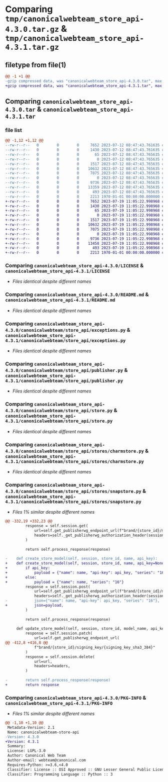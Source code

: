 # Comparing `tmp/canonicalwebteam_store_api-4.3.0.tar.gz` & `tmp/canonicalwebteam_store_api-4.3.1.tar.gz`

## filetype from file(1)

```diff
@@ -1 +1 @@
-gzip compressed data, was "canonicalwebteam_store_api-4.3.0.tar", max compression
+gzip compressed data, was "canonicalwebteam_store_api-4.3.1.tar", max compression
```

## Comparing `canonicalwebteam_store_api-4.3.0.tar` & `canonicalwebteam_store_api-4.3.1.tar`

### file list

```diff
@@ -1,12 +1,12 @@
--rw-r--r--   0        0        0     7652 2023-07-12 08:47:43.761635 canonicalwebteam_store_api-4.3.0/LICENSE
--rw-r--r--   0        0        0     1430 2023-07-12 08:47:43.761635 canonicalwebteam_store_api-4.3.0/README.md
--rw-r--r--   0        0        0       65 2023-07-12 08:47:43.765635 canonicalwebteam_store_api-4.3.0/canonicalwebteam/__init__.py
--rw-r--r--   0        0        0        0 2023-07-12 08:47:43.765635 canonicalwebteam_store_api-4.3.0/canonicalwebteam/store_api/__init__.py
--rw-r--r--   0        0        0     1517 2023-07-12 08:47:43.765635 canonicalwebteam_store_api-4.3.0/canonicalwebteam/store_api/exceptions.py
--rw-r--r--   0        0        0    10632 2023-07-12 08:47:43.765635 canonicalwebteam_store_api-4.3.0/canonicalwebteam/store_api/publisher.py
--rw-r--r--   0        0        0     7075 2023-07-12 08:47:43.765635 canonicalwebteam_store_api-4.3.0/canonicalwebteam/store_api/store.py
--rw-r--r--   0        0        0        0 2023-07-12 08:47:43.765635 canonicalwebteam_store_api-4.3.0/canonicalwebteam/store_api/stores/__init__.py
--rw-r--r--   0        0        0     9736 2023-07-12 08:47:43.765635 canonicalwebteam_store_api-4.3.0/canonicalwebteam/store_api/stores/charmstore.py
--rw-r--r--   0        0        0    13359 2023-07-12 08:47:43.765635 canonicalwebteam_store_api-4.3.0/canonicalwebteam/store_api/stores/snapstore.py
--rw-r--r--   0        0        0      493 2023-07-12 08:47:43.765635 canonicalwebteam_store_api-4.3.0/pyproject.toml
--rw-r--r--   0        0        0     2213 1970-01-01 00:00:00.000000 canonicalwebteam_store_api-4.3.0/PKG-INFO
+-rw-r--r--   0        0        0     7652 2023-07-19 11:05:22.998968 canonicalwebteam_store_api-4.3.1/LICENSE
+-rw-r--r--   0        0        0     1430 2023-07-19 11:05:22.998968 canonicalwebteam_store_api-4.3.1/README.md
+-rw-r--r--   0        0        0       65 2023-07-19 11:05:22.998968 canonicalwebteam_store_api-4.3.1/canonicalwebteam/__init__.py
+-rw-r--r--   0        0        0        0 2023-07-19 11:05:22.998968 canonicalwebteam_store_api-4.3.1/canonicalwebteam/store_api/__init__.py
+-rw-r--r--   0        0        0     1517 2023-07-19 11:05:22.998968 canonicalwebteam_store_api-4.3.1/canonicalwebteam/store_api/exceptions.py
+-rw-r--r--   0        0        0    10632 2023-07-19 11:05:22.998968 canonicalwebteam_store_api-4.3.1/canonicalwebteam/store_api/publisher.py
+-rw-r--r--   0        0        0     7075 2023-07-19 11:05:22.998968 canonicalwebteam_store_api-4.3.1/canonicalwebteam/store_api/store.py
+-rw-r--r--   0        0        0        0 2023-07-19 11:05:22.998968 canonicalwebteam_store_api-4.3.1/canonicalwebteam/store_api/stores/__init__.py
+-rw-r--r--   0        0        0     9736 2023-07-19 11:05:22.998968 canonicalwebteam_store_api-4.3.1/canonicalwebteam/store_api/stores/charmstore.py
+-rw-r--r--   0        0        0    13458 2023-07-19 11:05:22.998968 canonicalwebteam_store_api-4.3.1/canonicalwebteam/store_api/stores/snapstore.py
+-rw-r--r--   0        0        0      493 2023-07-19 11:05:22.998968 canonicalwebteam_store_api-4.3.1/pyproject.toml
+-rw-r--r--   0        0        0     2213 1970-01-01 00:00:00.000000 canonicalwebteam_store_api-4.3.1/PKG-INFO
```

### Comparing `canonicalwebteam_store_api-4.3.0/LICENSE` & `canonicalwebteam_store_api-4.3.1/LICENSE`

 * *Files identical despite different names*

### Comparing `canonicalwebteam_store_api-4.3.0/README.md` & `canonicalwebteam_store_api-4.3.1/README.md`

 * *Files identical despite different names*

### Comparing `canonicalwebteam_store_api-4.3.0/canonicalwebteam/store_api/exceptions.py` & `canonicalwebteam_store_api-4.3.1/canonicalwebteam/store_api/exceptions.py`

 * *Files identical despite different names*

### Comparing `canonicalwebteam_store_api-4.3.0/canonicalwebteam/store_api/publisher.py` & `canonicalwebteam_store_api-4.3.1/canonicalwebteam/store_api/publisher.py`

 * *Files identical despite different names*

### Comparing `canonicalwebteam_store_api-4.3.0/canonicalwebteam/store_api/store.py` & `canonicalwebteam_store_api-4.3.1/canonicalwebteam/store_api/store.py`

 * *Files identical despite different names*

### Comparing `canonicalwebteam_store_api-4.3.0/canonicalwebteam/store_api/stores/charmstore.py` & `canonicalwebteam_store_api-4.3.1/canonicalwebteam/store_api/stores/charmstore.py`

 * *Files identical despite different names*

### Comparing `canonicalwebteam_store_api-4.3.0/canonicalwebteam/store_api/stores/snapstore.py` & `canonicalwebteam_store_api-4.3.1/canonicalwebteam/store_api/stores/snapstore.py`

 * *Files 1% similar despite different names*

```diff
@@ -332,19 +332,23 @@
         response = self.session.get(
             url=self.get_publisherwg_endpoint_url(f"brand/{store_id}/model"),
             headers=self._get_publisherwg_authorization_header(session),
         )
 
         return self.process_response(response)
 
-    def create_store_model(self, session, store_id, name, api_key):
+    def create_store_model(self, session, store_id, name, api_key=None):
+        if api_key:
+            payload = {"name": name, "api-key": api_key, "series": "16"}
+        else:
+            payload = {"name": name, "series": "16"}
         response = self.session.post(
             url=self.get_publisherwg_endpoint_url(f"brand/{store_id}/model"),
             headers=self._get_publisherwg_authorization_header(session),
-            json={"name": name, "api-key": api_key, "series": "16"},
+            json=payload,
         )
 
         return self.process_response(response)
 
     def update_store_model(self, session, store_id, model_name, api_key):
         response = self.session.patch(
             url=self.get_publisherwg_endpoint_url(
@@ -412,8 +416,8 @@
             f"brand/{store_id}/signing_key/{signing_key_sha3_384}"
         )
         response = self.session.delete(
             url=url,
             headers=headers,
         )
 
-        return self.process_response(response)
+        return response
```

### Comparing `canonicalwebteam_store_api-4.3.0/PKG-INFO` & `canonicalwebteam_store_api-4.3.1/PKG-INFO`

 * *Files 1% similar despite different names*

```diff
@@ -1,10 +1,10 @@
 Metadata-Version: 2.1
 Name: canonicalwebteam-store-api
-Version: 4.3.0
+Version: 4.3.1
 Summary: 
 License: LGPL-3.0
 Author: Canonical Web Team
 Author-email: webteam@canonical.com
 Requires-Python: >=3.6,<4.0
 Classifier: License :: OSI Approved :: GNU Lesser General Public License v3 (LGPLv3)
 Classifier: Programming Language :: Python :: 3
```

